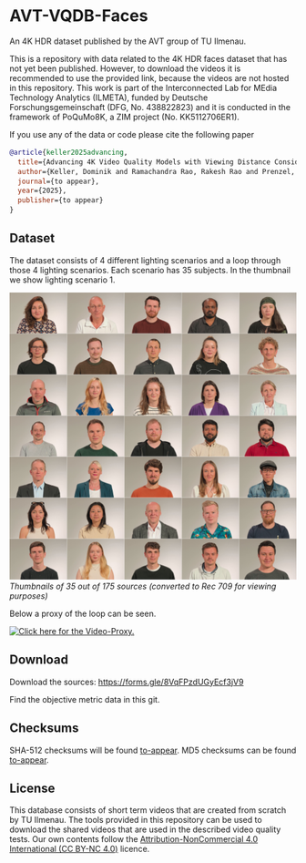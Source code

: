 # AVT-VQDB-Faces
An 4K HDR dataset published by the AVT group of TU Ilmenau.

This is a repository with data related to the 4K HDR faces dataset that has not yet been published.
However, to download the videos it is recommended to use the provided link, because the videos are not hosted in this repository.
This work is part of the Interconnected Lab for MEdia Technology Analytics (ILMETA), funded by Deutsche Forschungsgemeinschaft (DFG, No. 438822823) and it is conducted in the framework of PoQuMo8K, a ZIM project (No. KK5112706ER1).

If you use any of the data or code please cite the following paper

```bibtex
@article{keller2025advancing,
  title={Advancing 4K Video Quality Models with Viewing Distance Considerations},
  author={Keller, Dominik and Ramachandra Rao, Rakesh Rao and Prenzel, Julius and Raake, Alexander},
  journal={to appear},
  year={2025},
  publisher={to appear}
}
```


## Dataset

The dataset consists of 4 different lighting scenarios and a loop through those 4 lighting scenarios. 
Each scenario has 35 subjects. In the thumbnail we show lighting scenario 1.

![thumbnails](github_images/thumbnails.jpg)
*Thumbnails of 35 out of 175 sources (converted to Rec 709 for viewing purposes)*

Below a proxy of the loop can be seen.

[![Click here for the Video-Proxy.](https://img.youtube.com/vi/_U5avwk3Ak0/0.jpg)](https://www.youtube.com/watch?v=_U5avwk3Ak0)


## Download
Download the sources: https://forms.gle/8VqFPzdUGyEcf3jV9

Find the objective metric data in this git.

## Checksums   

SHA-512 checksums will be found [to-appear](to-appear).
MD5 checksums can be found [to-appear](to-appear).


## License
This database consists of short term videos that are created from scratch by TU Ilmenau. The tools provided in this repository can be used to download the shared videos that are used in the described video quality tests.
Our own contents follow the [Attribution-NonCommercial 4.0 International (CC BY-NC 4.0)](https://creativecommons.org/licenses/by-nc/4.0/) licence.

